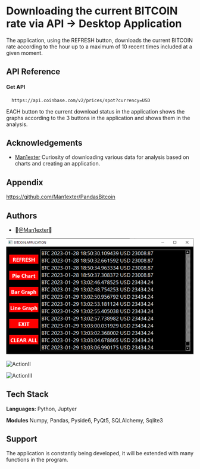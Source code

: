 
# Downloading the current BITCOIN rate via API -> Desktop Application

The application, using the REFRESH button, downloads the current BITCOIN rate according to the hour up to a maximum of 10 recent times included at a given moment.


## API Reference

#### Get API

```http
  https://api.coinbase.com/v2/prices/spot?currency=USD
```

EACH button to the current download status in the application shows the graphs according to the 3 buttons in the application and shows them in the analysis.


## Acknowledgements

 - [Man1exter](https://github.com/Man1exter)
 Curiosity of downloading various data for analysis based on charts and creating an application.



## Appendix

https://github.com/Man1exter/PandasBitcoin


## Authors

- 🐍[@Man1exter](https://github.com/Man1exter?tab=repositories)🐍


![ActionI](pandasssss\1step.PNG)

![ActionII](2step.png)

![ActionIII](ink.png)


## Tech Stack

**Languages:** Python, Juptyer

**Modules** Numpy, Pandas, Pyside6, PyQt5, SQLAlchemy, Sqlite3



## Support

The application is constantly being developed, it will be extended with many functions in the program.


